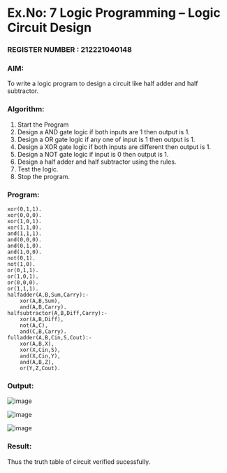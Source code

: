 # Ex.No: 7  Logic Programming –  Logic Circuit Design
### REGISTER NUMBER : 212221040148
### AIM: 
To write a logic program to design a circuit like half adder and half subtractor.
###  Algorithm:
1. Start the Program
2. Design a AND gate logic if both inputs are 1 then output is 1.
3. Design a OR gate logic if any one of input is 1 then output is 1.
4. Design a XOR gate logic if both inputs are different then output is 1.
5. Design a NOT gate logic if input is 0 then output is 1.
6. Design a half adder and half subtractor using the rules.
7. Test the logic.
8. Stop the program.

### Program:
```
xor(0,1,1).
xor(0,0,0).
xor(1,0,1).
xor(1,1,0).
and(1,1,1).
and(0,0,0).
and(0,1,0).
and(1,0,0).
not(0,1).
not(1,0).
or(0,1,1).
or(1,0,1).
or(0,0,0).
or(1,1,1).
halfadder(A,B,Sum,Carry):-
    xor(A,B,Sum),
    and(A,B,Carry).
halfsubtractor(A,B,Diff,Carry):-
    xor(A,B,Diff),
    not(A,C),
    and(C,B,Carry).
fulladder(A,B,Cin,S,Cout):-
    xor(A,B,X),
    xor(X,Cin,S),
    and(X,Cin,Y),
    and(A,B,Z),
    or(Y,Z,Cout).
```
### Output:
![image](https://github.com/santhoshkumar24263/AI_Lab_2023-24/assets/127171952/be2c0d81-4327-40b1-9471-fdf8f32fb199)


![image](https://github.com/santhoshkumar24263/AI_Lab_2023-24/assets/127171952/6b125edc-70b0-40b9-ac04-36f21aea64e9)


![image](https://github.com/santhoshkumar24263/AI_Lab_2023-24/assets/127171952/810f13ac-b987-4d95-91f6-79613ac15ac7)





### Result:
Thus the truth table of circuit verified sucessfully.
